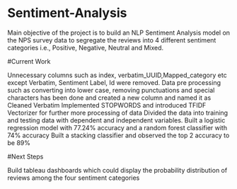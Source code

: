 # Sentiment-Analysis
Main objective of the project is to build an NLP Sentiment Analysis model on the NPS survey data to segregate the reviews into 4 different sentiment categories i.e., Positive, Negative, Neutral and Mixed.

#Current Work

Unnecessary columns such as index, verbatim_UUID,Mapped_category etc  except Verbatim, Sentiment Label, Id were removed.
Data pre processing such as converting into lower case, removing punctuations and special characters has been done and created a new column and named it as Cleaned Verbatim
Implemented STOPWORDS and introduced TFIDF Vectorizer for further more processing of data
Divided the data into training and testing data with dependent and independent variables.
Built a logistic regression model with 77.24% accuracy and a random forest classifier with 74% accuracy
Built a stacking classifier and observed the top 2 accuracy to be 89% 


#Next Steps

Build tableau dashboards which could display the probability distribution of reviews among the four sentiment categories
